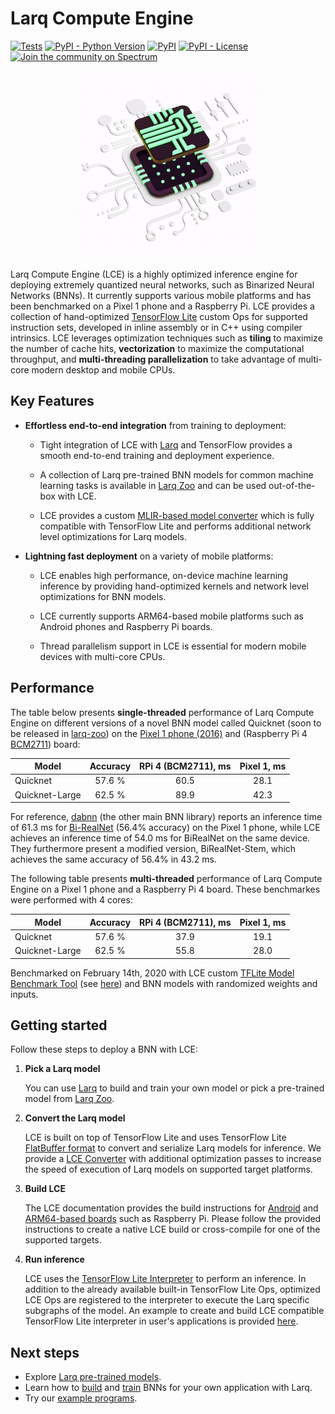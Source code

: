 # Larq Compute Engine

[![Tests](https://github.com/larq/compute-engine/workflows/Tests/badge.svg)](https://github.com/larq/compute-engine/actions?workflow=Tests) [![PyPI - Python Version](https://img.shields.io/pypi/pyversions/larq-compute-engine.svg)](https://pypi.org/project/larq-compute-engine/) [![PyPI](https://img.shields.io/pypi/v/larq-compute-engine.svg)](https://pypi.org/project/larq-compute-engine/) [![PyPI - License](https://img.shields.io/pypi/l/larq-compute-engine.svg)](https://github.com/larq/compute-engine/blob/master/LICENSE) [![Join the community on Spectrum](https://withspectrum.github.io/badge/badge.svg)](https://spectrum.chat/larq)

<p style="text-align: center;">
  <img src="./docs/images/larq-chip.gif" height="300px" alt="Larq Compute Engine hero image" />
</p>

Larq Compute Engine (LCE) is a highly optimized inference engine for deploying
extremely quantized neural networks, such as
Binarized Neural Networks (BNNs). It currently supports various mobile platforms
and has been benchmarked on a Pixel 1 phone and a Raspberry Pi.
LCE provides a collection of hand-optimized [TensorFlow Lite](https://www.tensorflow.org/lite)
custom Ops for supported instruction sets, developed in inline assembly or in C++ 
using compiler intrinsics. LCE leverages optimization techniques
such as **tiling** to maximize the number of cache hits, **vectorization** to maximize 
the computational throughput, and **multi-threading parallelization** to take
advantage of multi-core modern desktop and mobile CPUs.

## Key Features
- **Effortless end-to-end integration** from training to deployment:

    - Tight integration of LCE with [Larq](https://larq.dev) and
      TensorFlow provides a smooth end-to-end training and deployment experience.

    - A collection of Larq pre-trained BNN models for common machine learning tasks
      is available in [Larq Zoo](https://larq.dev/models/)
      and can be used out-of-the-box with LCE.

    - LCE provides a custom [MLIR-based model converter](./docs/mlir_converter.md) which
      is fully compatible with TensorFlow Lite and performs additional
      network level optimizations for Larq models.

- **Lightning fast deployment** on a variety of mobile platforms:

    - LCE enables high performance, on-device machine learning inference by
      providing hand-optimized kernels and network level optimizations for BNN models.

    - LCE currently supports ARM64-based mobile platforms such as Android phones
      and Raspberry Pi boards.

    - Thread parallelism support in LCE is essential for modern mobile devices with
      multi-core CPUs.

## Performance
The table below presents **single-threaded** performance of Larq Compute Engine on
different versions of a novel BNN model called Quicknet (soon to be released in [larq-zoo](https://larq.dev/models/))
on the [Pixel 1 phone (2016)](https://support.google.com/pixelphone/answer/7158570?hl=en-GB)
and (Raspberry Pi 4 [BCM2711](https://www.raspberrypi.org/documentation/hardware/raspberrypi/bcm2711/README.md)) board:

| Model          | Accuracy  | RPi 4 (BCM2711), ms | Pixel 1, ms   |
| -------------- | :-------: | :----------:        | :-----------: |
| Quicknet       | 57.6 %    | 60.5                | 28.1          |
| Quicknet-Large | 62.5 %    | 89.9                | 42.3          |

For reference, [dabnn](https://github.com/JDAI-CV/dabnn) (the other main BNN library) reports an inference time of 61.3 ms for [Bi-RealNet](https://larq.dev/api/larq_zoo/#birealnet) (56.4% accuracy) on the Pixel 1 phone,
while LCE achieves an inference time of 54.0 ms for BiRealNet on the same device.
They furthermore present a modified version, BiRealNet-Stem, which achieves the same accuracy of 56.4% in 43.2 ms.

The following table presents **multi-threaded** performance of Larq Compute Engine on
a Pixel 1 phone and a Raspberry Pi 4 board. These benchmarkes were performed with 4 cores:

| Model          | Accuracy  | RPi 4 (BCM2711), ms | Pixel 1, ms   |
| -------------- | :-------: | :----------:        | :-----------: |
| Quicknet       | 57.6 %    | 37.9                | 19.1          |
| Quicknet-Large | 62.5 %    | 55.8                | 28.0          |

Benchmarked on February 14th, 2020 with LCE custom
[TFLite Model Benchmark Tool](https://github.com/tensorflow/tensorflow/tree/master/tensorflow/lite/tools/benchmark)
(see [here](./larq_compute_engine/tflite/benchmark))
and BNN models with randomized weights and inputs.

## Getting started
Follow these steps to deploy a BNN with LCE:

1. **Pick a Larq model**

    You can use [Larq](https://larq.dev) to build and train your own
    model or pick a pre-trained model from [Larq Zoo](https://larq.dev/models/).

1. **Convert the Larq model**

    LCE is built on top of TensorFlow Lite and uses TensorFlow Lite
    [FlatBuffer format](https://google.github.io/flatbuffers/)
    to convert and serialize Larq models for inference.
    We provide a [LCE Converter](./docs/mlir_converter.md) with additional
    optimization passes to increase the speed of execution of Larq models
    on supported target platforms.

1. **Build LCE**

    The LCE documentation provides the build instructions for [Android](./docs/quickstart_android.md)
    and [ARM64-based boards](./docs/build_arm.md) such as Raspberry Pi.
    Please follow the provided instructions to create a native LCE build
    or cross-compile for one of the supported targets.


1. **Run inference**

    LCE uses the [TensorFlow Lite Interpreter](https://github.com/tensorflow/tensorflow/blob/master/tensorflow/lite/g3doc/guide/inference.md) 
    to perform an inference. In addition to the already available built-in
    TensorFlow Lite Ops, optimized LCE Ops are registered to the interpreter
    to execute the Larq specific subgraphs of the model. An example to create
    and build LCE compatible TensorFlow Lite interpreter in user's applications
    is provided [here](./docs/inference.md).

## Next steps
- Explore [Larq pre-trained models](https://larq.dev/models/).
- Learn how to [build](https://larq.dev/guides/bnn-architecture/) and
  [train](https://larq.dev/guides/bnn-optimization/) BNNs for your own
  application with Larq.
- Try our [example programs](./examples/).
